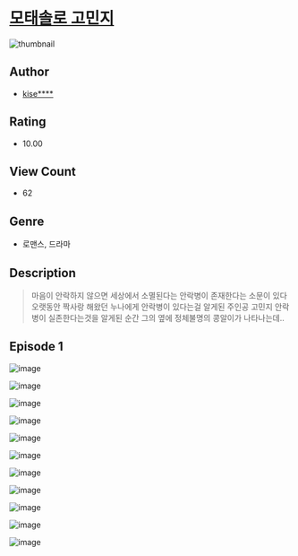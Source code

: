 # [모태솔로 고민지](https://comic.naver.com/challenge/list?titleId=810291)
![thumbnail](https://image-comic.pstatic.net/user_contents_data/challenge_comic/2023/05/24/330011/upload_3472386780884723252_480x623.jpeg)

## Author
- [kise****](https://comic.naver.com/artistTitle?id=330011)

## Rating
- 10.00

## View Count
- 62

## Genre
- 로맨스, 드라마

## Description
> 마음이 안락하지 않으면 세상에서 소멸된다는 안락병이 존재한다는 소문이 있다 오랫동안 짝사랑 해왔던 누나에게 안락병이 있다는걸 알게된 주인공 고민지 안락병이 실존한다는것을 알게된 순간 그의 옆에 정체불명의 콩알이가 나타나는데..


## Episode 1
![image](https://image-comic.pstatic.net/user_contents_data/challenge_comic/2023/05/23/330011/upload_3834362321000869944.jpeg)

![image](https://image-comic.pstatic.net/user_contents_data/challenge_comic/2023/05/23/330011/upload_3688501301800559415.jpeg)

![image](https://image-comic.pstatic.net/user_contents_data/challenge_comic/2023/05/23/330011/upload_4122541201279889457.jpeg)

![image](https://image-comic.pstatic.net/user_contents_data/challenge_comic/2023/05/23/330011/upload_3472332926286521139.jpeg)

![image](https://image-comic.pstatic.net/user_contents_data/challenge_comic/2023/05/23/330011/upload_3977349402409382242.jpeg)

![image](https://image-comic.pstatic.net/user_contents_data/challenge_comic/2023/05/23/330011/upload_3558236657435358773.jpeg)

![image](https://image-comic.pstatic.net/user_contents_data/challenge_comic/2023/05/23/330011/upload_3559031407495439715.jpeg)

![image](https://image-comic.pstatic.net/user_contents_data/challenge_comic/2023/05/23/330011/upload_3761460306311000421.jpeg)

![image](https://image-comic.pstatic.net/user_contents_data/challenge_comic/2023/05/23/330011/upload_3689911787012318008.jpeg)

![image](https://image-comic.pstatic.net/user_contents_data/challenge_comic/2023/05/23/330011/upload_3631085685100065126.jpeg)

![image](https://image-comic.pstatic.net/user_contents_data/challenge_comic/2023/05/23/330011/upload_3689121421979771440.jpeg)
